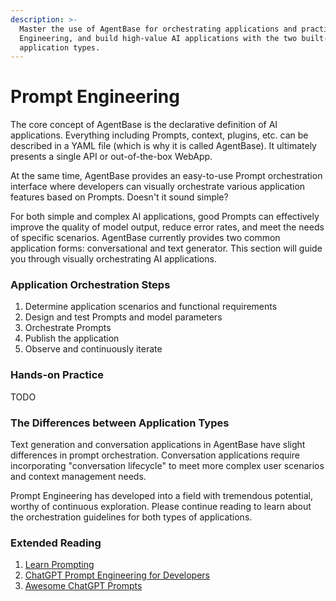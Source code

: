 ```yaml
---
description: >-
  Master the use of AgentBase for orchestrating applications and practicing Prompt
  Engineering, and build high-value AI applications with the two built-in
  application types.
---
```

<!-- TODO -->
# Prompt Engineering

The core concept of AgentBase is the declarative definition of AI applications. Everything including Prompts, context, plugins, etc. can be described in a YAML file (which is why it is called AgentBase). It ultimately presents a single API or out-of-the-box WebApp.

At the same time, AgentBase provides an easy-to-use Prompt orchestration interface where developers can visually orchestrate various application features based on Prompts. Doesn't it sound simple?

For both simple and complex AI applications, good Prompts can effectively improve the quality of model output, reduce error rates, and meet the needs of specific scenarios. AgentBase currently provides two common application forms: conversational and text generator. This section will guide you through visually orchestrating AI applications.

### Application Orchestration Steps

1. Determine application scenarios and functional requirements
2. Design and test Prompts and model parameters
3. Orchestrate Prompts
4. Publish the application
5. Observe and continuously iterate

### Hands-on Practice

TODO

### The Differences between Application Types

Text generation and conversation applications in AgentBase have slight differences in prompt orchestration. Conversation applications require incorporating "conversation lifecycle" to meet more complex user scenarios and context management needs.

Prompt Engineering has developed into a field with tremendous potential, worthy of continuous exploration. Please continue reading to learn about the orchestration guidelines for both types of applications.

### Extended Reading

1. [Learn Prompting](https://learnprompting.org/)
2. [ChatGPT Prompt Engineering for Developers](https://www.deeplearning.ai/short-courses/chatgpt-prompt-engineering-for-developers/)
3. [Awesome ChatGPT Prompts](https://github.com/f/awesome-chatgpt-prompts)

